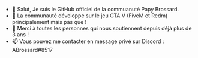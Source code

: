 - 👋 Salut, Je suis le GitHub officiel de la commuanuté Papy Brossard. 
- 👀 La communauté développe sur le jeu GTA V (FiveM et Redm) principalement mais pas que ! 
- 💞️ Merci à toutes les personnes qui nous soutiennent depuis déjà plus de 3 ans ! 
- 📫 Vous pouvez me contacter en message privé sur Discord : ABrossard#8517
